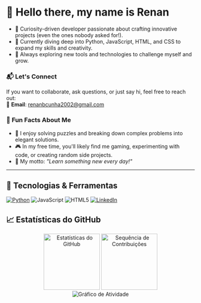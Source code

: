# 👋 Hello there, my name is Renan
- 👀 Curiosity-driven developer passionate about crafting innovative projects (even the ones nobody asked for!).
- 🌱 Currently diving deep into Python, JavaScript, HTML, and CSS to expand my skills and creativity.
- 🎯 Always exploring new tools and technologies to challenge myself and grow.

### 📬 **Let's Connect**  
If you want to collaborate, ask questions, or just say hi, feel free to reach out:  
📧 **Email**: [renanbcunha2002@gmail.com](mailto:renanbcunha2002@gmail.com)  

### 🌟 **Fun Facts About Me**
- 🧩 I enjoy solving puzzles and breaking down complex problems into elegant solutions.  
- 🎮 In my free time, you'll likely find me gaming, experimenting with code, or creating random side projects.  
- 🧠 My motto: *"Learn something new every day!"*
---

## 🚀 Tecnologias & Ferramentas
[![Python](https://img.shields.io/badge/Python-3776AB?style=for-the-badge&logo=python&logoColor=white)](https://github.com/Renanzineo69/Catarina)
![JavaScript](https://img.shields.io/badge/JavaScript-F7DF1E?style=for-the-badge&logo=javascript&logoColor=black)
![HTML5](https://img.shields.io/badge/HTML5-E34F26?style=for-the-badge&logo=html5&logoColor=white)
[![LinkedIn](https://img.shields.io/badge/LinkedIn-0A66C2?style=for-the-badge&logo=linkedin&logoColor=white)](https://www.linkedin.com/in/renan-cunha-/)

## 📈 Estatísticas do GitHub
<div align="center">
<img src="https://github-readme-stats.vercel.app/api?username=Renanzineo69&show_icons=true&theme=radical" alt="Estatísticas do GitHub" height="150">
<img src="https://github-readme-streak-stats.herokuapp.com/?user=Renanzineo69&theme=radical" alt="Sequência de Contribuições" height="150">
</div>
 
<div align="center">
<img src="https://github-readme-activity-graph.vercel.app/graph?username=Renanzineo69&theme=github" alt="Gráfico de Atividade">
</div>

